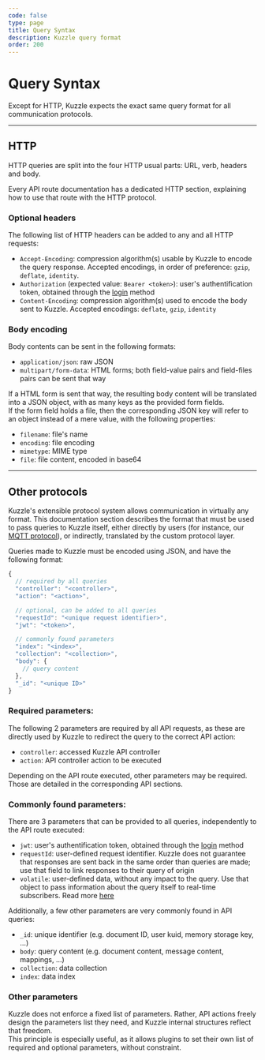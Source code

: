 ```yaml
---
code: false
type: page
title: Query Syntax
description: Kuzzle query format
order: 200
---
```


# Query Syntax

Except for HTTP, Kuzzle expects the exact same query format for all communication protocols.

---

## HTTP

HTTP queries are split into the four HTTP usual parts: URL, verb, headers and body.

Every API route documentation has a dedicated HTTP section, explaining how to use that route with the HTTP protocol.

### Optional headers

The following list of HTTP headers can be added to any and all HTTP requests:

- `Accept-Encoding`: compression algorithm(s) usable by Kuzzle to encode the query response. Accepted encodings, in order of preference: `gzip`, `deflate`, `identity`.
- `Authorization` (expected value: `Bearer <token>`): user's authentification token, obtained through the [login](/core/1/api/api-reference/controller-auth/login/) method
- `Content-Encoding`: compression algorithm(s) used to encode the body sent to Kuzzle. Accepted encodings: `deflate`, `gzip`, `identity`

### Body encoding

Body contents can be sent in the following formats:

- `application/json`: raw JSON
- `multipart/form-data`: HTML forms; both field-value pairs and field-files pairs can be sent that way

If a HTML form is sent that way, the resulting body content will be translated into a JSON object, with as many keys as the provided form fields.  
If the form field holds a file, then the corresponding JSON key will refer to an object instead of a mere value, with the following properties:

- `filename`: file's name
- `encoding`: file encoding
- `mimetype`: MIME type
- `file`: file content, encoded in base64

---

## Other protocols

<div class="alert alert-info">Kuzzle's extensible protocol system allows communication in virtually any format. This documentation section describes the format that must be used to pass queries to Kuzzle itself, either directly by users (for instance, our <a href="https://github.com/kuzzleio/protocol-mqtt">MQTT protocol</a>), or indirectly, translated by the custom protocol layer.</div>

Queries made to Kuzzle must be encoded using JSON, and have the following format:

```javascript
{
  // required by all queries
  "controller": "<controller>",
  "action": "<action>",

  // optional, can be added to all queries
  "requestId": "<unique request identifier>",
  "jwt": "<token>",

  // commonly found parameters
  "index": "<index>",
  "collection": "<collection>",
  "body": {
    // query content
  },
  "_id": "<unique ID>"
}
```

### Required parameters:

The following 2 parameters are required by all API requests, as these are directly used by Kuzzle to redirect the query to the correct API action:

- `controller`: accessed Kuzzle API controller
- `action`: API controller action to be executed

Depending on the API route executed, other parameters may be required. Those are detailed in the corresponding API sections.

### Commonly found parameters:

There are 3 parameters that can be provided to all queries, independently to the API route executed:

- `jwt`: user's authentification token, obtained through the [login](/core/1/api/api-reference/controller-auth/login/) method
- `requestId`: user-defined request identifier. Kuzzle does not guarantee that responses are sent back in the same order than queries are made; use that field to link responses to their query of origin
- `volatile`: user-defined data, without any impact to the query. Use that object to pass information about the query itself to real-time subscribers. Read more [here](/core/1/api/essentials/volatile-data/)

Additionally, a few other parameters are very commonly found in API queries:

- `_id`: unique identifier (e.g. document ID, user kuid, memory storage key, ...)
- `body`: query content (e.g. document content, message content, mappings, ...)
- `collection`: data collection
- `index`: data index

### Other parameters

Kuzzle does not enforce a fixed list of parameters. Rather, API actions freely design the parameters list they need, and Kuzzle internal structures reflect that freedom.  
This principle is especially useful, as it allows plugins to set their own list of required and optional parameters, without constraint.
